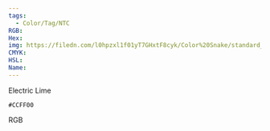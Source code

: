 ```yaml
---
tags:
  - Color/Tag/NTC
RGB:
Hex:
img: https://filedn.com/l0hpzxl1f01yT7GHxtF8cyk/Color%20Snake/standard_csv_to_svg/%23/CCFF00.svg
CMYK:
HSL:
Name:
---
```

Electric Lime
```palette
#CCFF00
```
RGB
